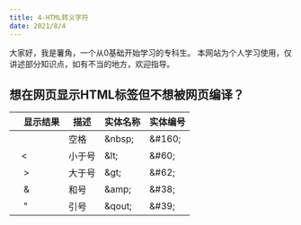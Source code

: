 ```yaml
---
title: 4-HTML转义字符
date: 2021/8/4
---
```


大家好，我是薯角，一个从0基础开始学习的专科生。
本网站为个人学习使用，仅讲述部分知识点，如有不当的地方，欢迎指导。


## 想在网页显示HTML标签但不想被网页编译？

| &nbsp;&nbsp;&nbsp;&nbsp;显示结果 | 描述 | 实体名称 | 实体编号 |
| --- | --- | --- | --- |
|  | 空格 |  &amp;nbsp; | &amp;#160; |
| &nbsp;&nbsp;&nbsp;&lt; | 小于号 | &amp;lt; | &amp;#60; |
| &nbsp;&nbsp;&nbsp;&nbsp;&gt; | 大于号 | &amp;gt; | &amp;#62; |
| &nbsp;&nbsp;&nbsp;&nbsp;&amp; | 和号 | &amp;amp; | &amp;#38; |
| &nbsp;&nbsp;&nbsp;&nbsp;&quot; | 引号 | &amp;qout; | &amp;#39; |
